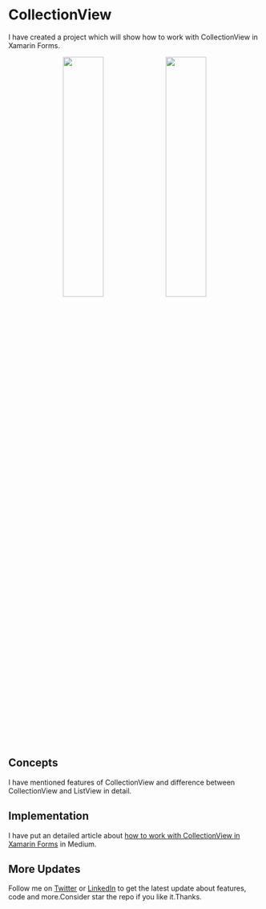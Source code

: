 # CollectionView
I have created a project which will show how to work with CollectionView in Xamarin Forms.

<p align="center">
<img src="https://github.com/shankarmadeshvaran/Xamarin-Blog-Projects/blob/master/CollectionView/ScreenShots/simulator.png" width="40%" height="35%"/>
<img src="https://github.com/shankarmadeshvaran/Xamarin-Blog-Projects/blob/master/CollectionView/ScreenShots/mobile.png" width="40%" height="35%"/>
</p>

## Concepts
I have mentioned features of CollectionView and difference between CollectionView and ListView in detail.

## Implementation
I have put an detailed article about [how to work with CollectionView in Xamarin Forms](https://medium.com/a-developer-in-making/how-to-work-with-collectionview-in-xamarin-forms-5dc65c50b419)  in Medium.

## More Updates
Follow me on [Twitter](https://twitter.com/Shankar__am) or [LinkedIn](https://www.linkedin.com/in/shankar-mathesh) to get the latest update about features, code and more.Consider star the repo if you like it.Thanks.

